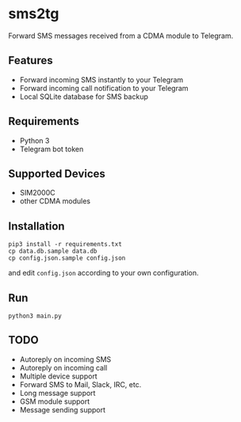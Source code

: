 # sms2tg

Forward SMS messages received from a CDMA module to Telegram.

## Features

* Forward incoming SMS instantly to your Telegram
* Forward incoming call notification to your Telegram
* Local SQLite database for SMS backup

## Requirements

* Python 3
* Telegram bot token

## Supported Devices

* SIM2000C
* other CDMA modules

## Installation

```
pip3 install -r requirements.txt
cp data.db.sample data.db
cp config.json.sample config.json
```

and edit `config.json` according to your own configuration.

## Run

```
python3 main.py
```

## TODO

* Autoreply on incoming SMS
* Autoreply on incoming call
* Multiple device support
* Forward SMS to Mail, Slack, IRC, etc.
* Long message support
* GSM module support
* Message sending support
